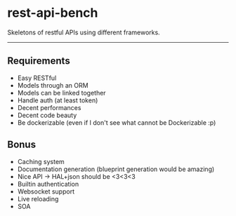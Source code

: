 rest-api-bench
==============

Skeletons of restful APIs using different frameworks.

---

Requirements
------------

- Easy RESTful
- Models through an ORM
- Models can be linked together
- Handle auth (at least token)
- Decent performances
- Decent code beauty
- Be dockerizable (even if I don't see what cannot be Dockerizable :p)

Bonus
-----

- Caching system
- Documentation generation (blueprint generation would be amazing)
- Nice API -> HAL+json should be <3<3<3
- Builtin authentication
- Websocket support
- Live reloading
- SOA
